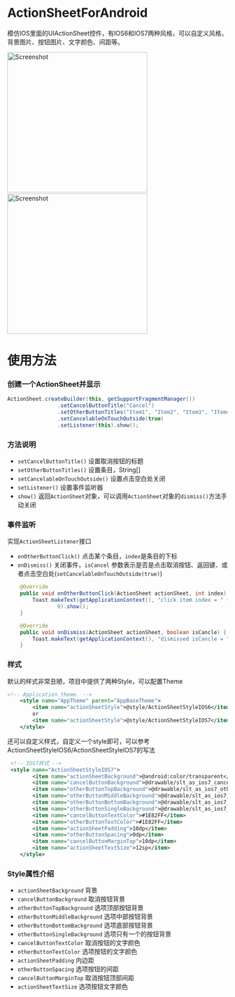 # ActionSheetForAndroid
模仿IOS里面的UIActionSheet控件，有IOS6和IOS7两种风格，可以自定义风格，背景图片、按钮图片、文字颜色、间距等。

<p>
   <img src="https://raw.githubusercontent.com/baoyongzhang/ActionSheetForAndroid/master/screenshot-1.png" width="320" alt="Screenshot"/>
   &nbsp;&nbsp;
   <img src="https://raw.githubusercontent.com/baoyongzhang/ActionSheetForAndroid/master/screenshot-2.png" width="320" alt="Screenshot"/>
</p>

# 使用方法

### 创建一个ActionSheet并显示

```java
ActionSheet.createBuilder(this, getSupportFragmentManager())
				.setCancelButtonTitle("Cancel")
				.setOtherButtonTitles("Item1", "Item2", "Item3", "Item4")
				.setCancelableOnTouchOutside(true)
				.setListener(this).show();
```

### 方法说明

* `setCancelButtonTitle()` 设置取消按钮的标题
* `setOtherButtonTitles()` 设置条目，String[]
* `setCancelableOnTouchOutside()` 设置点击空白处关闭
* `setListener()` 设置事件监听器
* `show()` 返回`ActionSheet`对象，可以调用`ActionSheet`对象的`dismiss()`方法手动关闭

### 事件监听

实现`ActionSheetListener`接口
* `onOtherButtonClick()` 点击某个条目，`index`是条目的下标
* `onDismiss()` 关闭事件，`isCancel` 参数表示是否是点击取消按钮、返回键、或者点击空白处(`setCancelableOnTouchOutside(true)`)

```java
   	@Override
	public void onOtherButtonClick(ActionSheet actionSheet, int index) {
		Toast.makeText(getApplicationContext(), "click item index = " + index,
				0).show();
	}

	@Override
	public void onDismiss(ActionSheet actionSheet, boolean isCancle) {
		Toast.makeText(getApplicationContext(), "dismissed isCancle = " + isCancle, 0).show();
	}
```

### 样式

默认的样式非常丑陋，项目中提供了两种Style，可以配置Theme

```xml
<!-- Application theme. -->
    <style name="AppTheme" parent="AppBaseTheme">
        <item name="actionSheetStyle">@style/ActionSheetStyleIOS6</item>
        or
        <item name="actionSheetStyle">@style/ActionSheetStyleIOS7</item>
    </style>
```

还可以自定义样式，自定义一个style即可，可以参考ActionSheetStyleIOS6/ActionSheetStyleIOS7的写法

```xml
 <!-- IOS7样式 -->
 <style name="ActionSheetStyleIOS7">
        <item name="actionSheetBackground">@android:color/transparent</item>
        <item name="cancelButtonBackground">@drawable/slt_as_ios7_cancel_bt</item>
        <item name="otherButtonTopBackground">@drawable/slt_as_ios7_other_bt_top</item>
        <item name="otherButtonMiddleBackground">@drawable/slt_as_ios7_other_bt_middle</item>
        <item name="otherButtonBottomBackground">@drawable/slt_as_ios7_other_bt_bottom</item>
        <item name="otherButtonSingleBackground">@drawable/slt_as_ios7_other_bt_single</item>
        <item name="cancelButtonTextColor">#1E82FF</item>
        <item name="otherButtonTextColor">#1E82FF</item>
        <item name="actionSheetPadding">10dp</item>
        <item name="otherButtonSpacing">0dp</item>
        <item name="cancelButtonMarginTop">10dp</item>
        <item name="actionSheetTextSize">12sp</item>
    </style>
```

### Style属性介绍
* `actionSheetBackground` 背景
* `cancelButtonBackground` 取消按钮背景
* `otherButtonTopBackground` 选项顶部按钮背景
* `otherButtonMiddleBackground` 选项中部按钮背景
* `otherButtonBottomBackground` 选项底部按钮背景
* `otherButtonSingleBackground` 选项只有一个的按钮背景
* `cancelButtonTextColor` 取消按钮的文字颜色
* `otherButtonTextColor` 选项按钮的文字颜色
* `actionSheetPadding` 内边距
* `otherButtonSpacing` 选项按钮的间距
* `cancelButtonMarginTop` 取消按钮顶部间距
* `actionSheetTextSize` 选项按钮文字颜色


